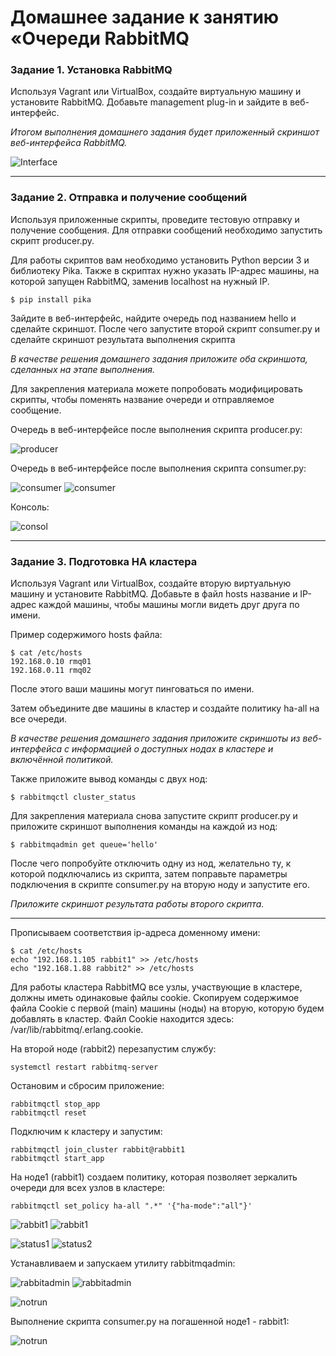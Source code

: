 # Домашнее задание к занятию «Очереди RabbitMQ
### Задание 1. Установка RabbitMQ

Используя Vagrant или VirtualBox, создайте виртуальную машину и установите RabbitMQ.
Добавьте management plug-in и зайдите в веб-интерфейс.

*Итогом выполнения домашнего задания будет приложенный скриншот веб-интерфейса RabbitMQ.*

![Interface](https://github.com/OhotinDY/sdb-04/blob/main/interface.jpg)

---

### Задание 2. Отправка и получение сообщений

Используя приложенные скрипты, проведите тестовую отправку и получение сообщения.
Для отправки сообщений необходимо запустить скрипт producer.py.

Для работы скриптов вам необходимо установить Python версии 3 и библиотеку Pika.
Также в скриптах нужно указать IP-адрес машины, на которой запущен RabbitMQ, заменив localhost на нужный IP.

```shell script
$ pip install pika
```

Зайдите в веб-интерфейс, найдите очередь под названием hello и сделайте скриншот.
После чего запустите второй скрипт consumer.py и сделайте скриншот результата выполнения скрипта

*В качестве решения домашнего задания приложите оба скриншота, сделанных на этапе выполнения.*

Для закрепления материала можете попробовать модифицировать скрипты, чтобы поменять название очереди и отправляемое сообщение.

Очередь в веб-интерфейсе после выполнения скрипта producer.py:

![producer](https://github.com/OhotinDY/sdb-04/blob/main/queue1.jpg)

Очередь в веб-интерфейсе после выполнения скрипта consumer.py:

![consumer](https://github.com/OhotinDY/sdb-04/blob/main/consumer.jpg)
![consumer](https://github.com/OhotinDY/sdb-04/blob/main/consumer1.jpg)

Консоль:

![consol](https://github.com/OhotinDY/sdb-04/blob/main/cmdreceive.jpg)

---

### Задание 3. Подготовка HA кластера

Используя Vagrant или VirtualBox, создайте вторую виртуальную машину и установите RabbitMQ.
Добавьте в файл hosts название и IP-адрес каждой машины, чтобы машины могли видеть друг друга по имени.

Пример содержимого hosts файла:
```shell script
$ cat /etc/hosts
192.168.0.10 rmq01
192.168.0.11 rmq02
```
После этого ваши машины могут пинговаться по имени.

Затем объедините две машины в кластер и создайте политику ha-all на все очереди.

*В качестве решения домашнего задания приложите скриншоты из веб-интерфейса с информацией о доступных нодах в кластере и включённой политикой.*

Также приложите вывод команды с двух нод:

```shell script
$ rabbitmqctl cluster_status
```

Для закрепления материала снова запустите скрипт producer.py и приложите скриншот выполнения команды на каждой из нод:

```shell script
$ rabbitmqadmin get queue='hello'
```

После чего попробуйте отключить одну из нод, желательно ту, к которой подключались из скрипта, затем поправьте параметры подключения в скрипте consumer.py на вторую ноду и запустите его.

*Приложите скриншот результата работы второго скрипта.*

---

Прописываем соответствия ip-адреса доменному имени:

```shell script
$ cat /etc/hosts
echo "192.168.1.105 rabbit1" >> /etc/hosts
echo "192.168.1.88 rabbit2" >> /etc/hosts
```

Для работы кластера RabbitMQ все узлы, участвующие в кластере, должны иметь одинаковые файлы cookie.
Скопируем содержимое файла Cookie с первой (main) машины (ноды) на вторую, которую будем добавлять в кластер. Файл Cookie находится здесь: /var/lib/rabbitmq/.erlang.cookie.

На второй ноде (rabbit2) перезапустим службу:

```shell script
systemctl restart rabbitmq-server
```

Остановим и сбросим приложение:

```shell script
rabbitmqctl stop_app
rabbitmqctl reset
```

Подключим к кластеру и запустим:

```shell script
rabbitmqctl join_cluster rabbit@rabbit1
rabbitmqctl start_app
```

На ноде1 (rabbit1) cоздаем политику, которая позволяет зеркалить очереди для всех узлов в кластере:

```shell script
rabbitmqctl set_policy ha-all ".*" '{"ha-mode":"all"}'  
```

![rabbit1](https://github.com/OhotinDY/sdb-04/blob/main/cluster.jpg)
![rabbit1](https://github.com/OhotinDY/sdb-04/blob/main/policies.jpg)

![status1](https://github.com/OhotinDY/sdb-04/blob/main/cl_status1.jpg)
![status2](https://github.com/OhotinDY/sdb-04/blob/main/cl_status2.jpg)

Устанавливаем и запускаем утилиту rabbitmqadmin:

![rabbitadmin](https://github.com/OhotinDY/sdb-04/blob/main/rma2.jpg)
![rabbitadmin](https://github.com/OhotinDY/sdb-04/blob/main/rma1.jpg)

![notrun](https://github.com/OhotinDY/sdb-04/blob/main/not_run.jpg)

Выполнение скрипта consumer.py на погашенной ноде1 - rabbit1:

![notrun](https://github.com/OhotinDY/sdb-04/blob/main/last_cinsumer.jpg)

